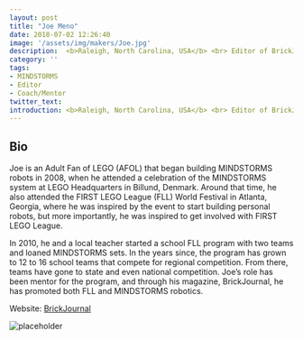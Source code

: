 ```yaml
---
layout: post
title: "Joe Meno"
date: 2018-07-02 12:26:40
image: '/assets/img/makers/Joe.jpg'
description:  <b>Raleigh, North Carolina, USA</b> <br> Editor of BrickJournal Magazine
category: ''
tags:
- MINDSTORMS
- Editor
- Coach/Mentor
twitter_text:
introduction: <b>Raleigh, North Carolina, USA</b> <br> Editor of BrickJournal Magazine
---
```




## Bio


Joe is an Adult Fan of LEGO (AFOL) that began building MINDSTORMS robots in 2008, when he attended a celebration of the MINDSTORMS system at LEGO Headquarters in Billund, Denmark. Around that time, he also attended the FIRST LEGO League (FLL) World Festival in Atlanta, Georgia, where he was inspired by the event to start building personal robots, but more importantly, he was inspired to get involved with FIRST LEGO League.

In 2010, he and a local teacher started a school FLL program with two teams and loaned MINDSTORMS sets. In the years since, the program has grown to 12 to 16 school teams that compete for regional competition. From there, teams have gone to state and even national competition. Joe’s role has been mentor for the program, and through his magazine, BrickJournal, he has promoted both FLL and MINDSTORMS robotics.


Website: [BrickJournal](http://brickjournal.com/)

![placeholder](http://brickjournal.com/wp/wp-content/uploads/2017/03/BrickJournalfinallogo-1.jpg "brickjournal.com")
